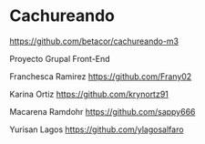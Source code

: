 # Cachureando
https://github.com/betacor/cachureando-m3

Proyecto Grupal Front-End

Franchesca Ramirez https://github.com/Frany02

Karina Ortiz https://github.com/krynortz91

Macarena Ramdohr https://github.com/sappy666

Yurisan Lagos https://github.com/ylagosalfaro


